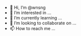 - 👋 Hi, I’m @wnsng
- 👀 I’m interested in ...
- 🌱 I’m currently learning ...
- 💞️ I’m looking to collaborate on ...
- 📫 How to reach me ...

<!---
wnsng/wnsng is a ✨ special ✨ repository because its `README.md` (this file) appears on your GitHub profile.
You can click the Preview link to take a look at your changes.
--->
